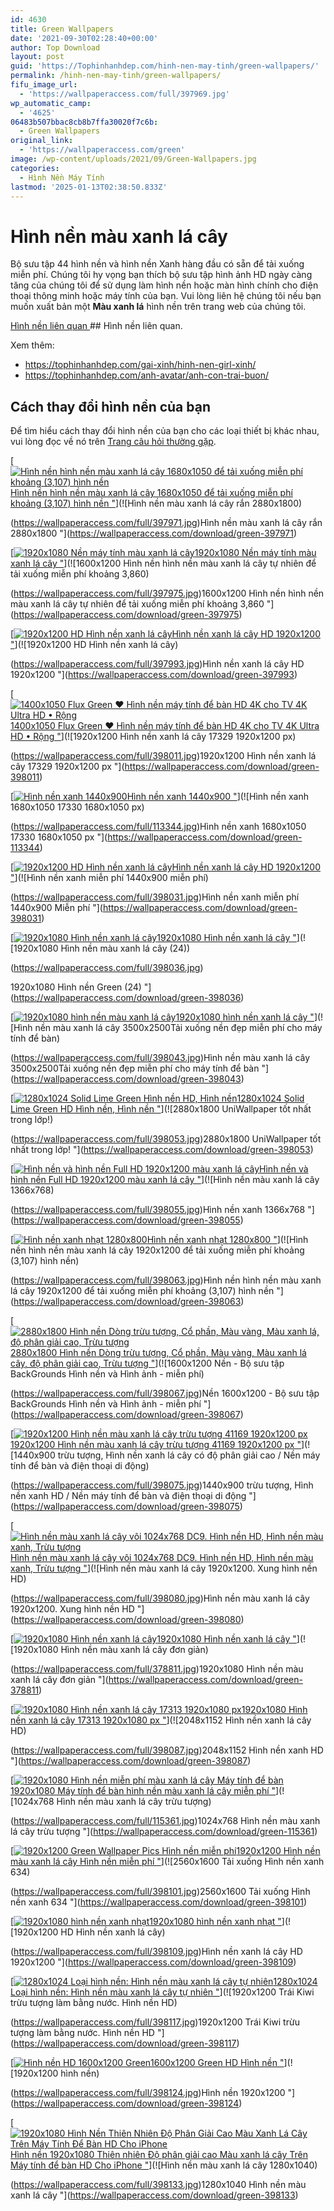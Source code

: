 ```yaml
---
id: 4630
title: Green Wallpapers
date: '2021-09-30T02:28:40+00:00'
author: Top Download
layout: post
guid: 'https://Tophinhanhdep.com/hinh-nen-may-tinh/green-wallpapers/'
permalink: /hinh-nen-may-tinh/green-wallpapers/
fifu_image_url:
  - 'https://wallpaperaccess.com/full/397969.jpg'
wp_automatic_camp:
  - '4625'
06483b507bbac8cb8b7ffa30020f7c6b:
  - Green Wallpapers
original_link:
  - 'https://wallpaperaccess.com/green'
image: /wp-content/uploads/2021/09/Green-Wallpapers.jpg
categories:
  - Hình Nền Máy Tính
lastmod: '2025-01-13T02:38:50.833Z'
---
```

# Hình nền màu xanh lá cây

Bộ sưu tập 44 hình nền và hình nền Xanh hàng đầu có sẵn để tải xuống miễn phí. Chúng tôi hy vọng bạn thích bộ sưu tập hình ảnh HD ngày càng tăng của chúng tôi để sử dụng làm hình nền hoặc màn hình chính cho điện thoại thông minh hoặc máy tính của bạn. Vui lòng liên hệ chúng tôi nếu bạn muốn xuất bản một **Màu xanh lá** hình nền trên trang web của chúng tôi.

[Hình nền liên quan ](#related) ## Hình nền liên quan.

   
 Xem thêm:

   
- <https://tophinhanhdep.com/gai-xinh/hinh-nen-girl-xinh/>
- <https://tophinhanhdep.com/anh-avatar/anh-con-trai-buon/>

## Cách thay đổi hình nền của bạn

Để tìm hiểu cách thay đổi hình nền của bạn cho các loại thiết bị khác nhau, vui lòng đọc về nó trên [Trang câu hỏi thường gặp](https://tophinhanhdep.com/faq/).

  
[[![Hình nền hình nền màu xanh lá cây 1680x1050 để tải xuống miễn phí khoảng (3,107) hình nền](https://wallpaperaccess.com/full/397969.jpg)Hình nền hình nền màu xanh lá cây 1680x1050 để tải xuống miễn phí khoảng (3,107) hình nền "](https://wallpaperaccess.com/download/green-397969)](![Hình nền màu xanh lá cây rắn 2880x1800)

(https://wallpaperaccess.com/full/397971.jpg)Hình nền màu xanh lá cây rắn 2880x1800 "](https://wallpaperaccess.com/download/green-397971)

[[![1920x1080 Nền máy tính màu xanh lá cây](https://wallpaperaccess.com/full/397972.jpg)1920x1080 Nền máy tính màu xanh lá cây "](https://wallpaperaccess.com/download/green-397972)](![1600x1200 Hình nền hình nền màu xanh lá cây tự nhiên để tải xuống miễn phí khoảng 3,860)

(https://wallpaperaccess.com/full/397975.jpg)1600x1200 Hình nền hình nền màu xanh lá cây tự nhiên để tải xuống miễn phí khoảng 3,860 "](https://wallpaperaccess.com/download/green-397975)

[[![1920x1200 HD Hình nền xanh lá cây](https://wallpaperaccess.com/full/397977.jpg)Hình nền xanh lá cây HD 1920x1200 "](https://wallpaperaccess.com/download/green-397977)](![1920x1200 HD Hình nền xanh lá cây)

(https://wallpaperaccess.com/full/397993.jpg)Hình nền xanh lá cây HD 1920x1200 "](https://wallpaperaccess.com/download/green-397993)

[[![1400x1050 Flux Green ❤ Hình nền máy tính để bàn HD 4K cho TV 4K Ultra HD • Rộng](https://wallpaperaccess.com/full/398002.jpg)1400x1050 Flux Green ❤ Hình nền máy tính để bàn HD 4K cho TV 4K Ultra HD • Rộng "](https://wallpaperaccess.com/download/green-398002)](![1920x1200 Hình nền xanh lá cây 17329 1920x1200 px)

(https://wallpaperaccess.com/full/398011.jpg)1920x1200 Hình nền xanh lá cây 17329 1920x1200 px "](https://wallpaperaccess.com/download/green-398011)

[[![Hình nền xanh 1440x900](https://wallpaperaccess.com/full/398017.png)Hình nền xanh 1440x900 "](https://wallpaperaccess.com/download/green-398017)](![Hình nền xanh 1680x1050 17330 1680x1050 px)

(https://wallpaperaccess.com/full/113344.jpg)Hình nền xanh 1680x1050 17330 1680x1050 px "](https://wallpaperaccess.com/download/green-113344)

[[![1920x1200 HD Hình nền xanh lá cây](https://wallpaperaccess.com/full/398022.jpg)Hình nền xanh lá cây HD 1920x1200 "](https://wallpaperaccess.com/download/green-398022)](![Hình nền xanh miễn phí 1440x900 miễn phí)

(https://wallpaperaccess.com/full/398031.jpg)Hình nền xanh miễn phí 1440x900 Miễn phí "](https://wallpaperaccess.com/download/green-398031)

[[![1920x1080 Hình nền xanh lá cây](https://wallpaperaccess.com/full/398034.jpg)1920x1080 Hình nền xanh lá cây "](https://wallpaperaccess.com/download/green-398034)](![1920x1080 Hình nền màu xanh lá cây (24))

(https://wallpaperaccess.com/full/398036.jpg)

1920x1080 Hình nền Green (24) "](https://wallpaperaccess.com/download/green-398036)

[[![1920x1080 hình nền màu xanh lá cây](https://wallpaperaccess.com/full/398042.jpg)1920x1080 hình nền xanh lá cây "](https://wallpaperaccess.com/download/green-398042)](![Hình nền màu xanh lá cây 3500x2500Tải xuống nền đẹp miễn phí cho máy tính để bàn)

(https://wallpaperaccess.com/full/398043.jpg)Hình nền màu xanh lá cây 3500x2500Tải xuống nền đẹp miễn phí cho máy tính để bàn "](https://wallpaperaccess.com/download/green-398043)

[[![1280x1024 Solid Lime Green Hình nền HD, Hình nền](https://wallpaperaccess.com/full/398052.jpg)1280x1024 Solid Lime Green HD Hình nền, Hình nền "](https://wallpaperaccess.com/download/green-398052)](![2880x1800 UniWallpaper tốt nhất trong lớp!)

(https://wallpaperaccess.com/full/398053.jpg)2880x1800 UniWallpaper tốt nhất trong lớp! "](https://wallpaperaccess.com/download/green-398053)

[[![Hình nền và hình nền Full HD 1920x1200 màu xanh lá cây](https://wallpaperaccess.com/full/398054.jpg)Hình nền và hình nền Full HD 1920x1200 màu xanh lá cây "](https://wallpaperaccess.com/download/green-398054)](![Hình nền màu xanh lá cây 1366x768)

(https://wallpaperaccess.com/full/398055.jpg)Hình nền xanh 1366x768 "](https://wallpaperaccess.com/download/green-398055)

[[![Hình nền xanh nhạt 1280x800](https://wallpaperaccess.com/full/398059.png)Hình nền xanh nhạt 1280x800 "](https://wallpaperaccess.com/download/green-398059)](![Hình nền hình nền màu xanh lá cây 1920x1200 để tải xuống miễn phí khoảng (3,107) hình nền)

(https://wallpaperaccess.com/full/398063.jpg)Hình nền hình nền màu xanh lá cây 1920x1200 để tải xuống miễn phí khoảng (3,107) hình nền "](https://wallpaperaccess.com/download/green-398063)

[[![2880x1800 Hình nền Dòng trừu tượng, Cổ phần, Màu vàng, Màu xanh lá, độ phân giải cao, Trừu tượng](https://wallpaperaccess.com/full/115319.jpg)2880x1800 Hình nền Dòng trừu tượng, Cổ phần, Màu vàng, Màu xanh lá cây, độ phân giải cao, Trừu tượng "](https://wallpaperaccess.com/download/green-115319)](![1600x1200 Nền - Bộ sưu tập BackGrounds Hình nền và Hình ảnh - miễn phí)

(https://wallpaperaccess.com/full/398067.jpg)Nền 1600x1200 - Bộ sưu tập BackGrounds Hình nền và Hình ảnh - miễn phí "](https://wallpaperaccess.com/download/green-398067)

[[![1920x1200 Hình nền màu xanh lá cây trừu tượng 41169 1920x1200 px](https://wallpaperaccess.com/full/398073.jpg)1920x1200 Hình nền màu xanh lá cây trừu tượng 41169 1920x1200 px "](https://wallpaperaccess.com/download/green-398073)](![1440x900 trừu tượng, Hình nền xanh lá cây có độ phân giải cao / Nền máy tính để bàn và điện thoại di động)

(https://wallpaperaccess.com/full/398075.jpg)1440x900 trừu tượng, Hình nền xanh HD / Nền máy tính để bàn và điện thoại di động "](https://wallpaperaccess.com/download/green-398075)

[[![Hình nền màu xanh lá cây vôi 1024x768 DC9.  Hình nền HD, Hình nền màu xanh, Trừu tượng](https://wallpaperaccess.com/full/398077.jpg)Hình nền màu xanh lá cây vôi 1024x768 DC9. Hình nền HD, Hình nền màu xanh, Trừu tượng "](https://wallpaperaccess.com/download/green-398077)](![Hình nền màu xanh lá cây 1920x1200.  Xung hình nền HD)

(https://wallpaperaccess.com/full/398080.jpg)Hình nền màu xanh lá cây 1920x1200. Xung hình nền HD "](https://wallpaperaccess.com/download/green-398080)

[[![1920x1080 Hình nền xanh lá cây](https://wallpaperaccess.com/full/398081.jpg)1920x1080 Hình nền xanh lá cây "](https://wallpaperaccess.com/download/green-398081)](![1920x1080 Hình nền màu xanh lá cây đơn giản)

(https://wallpaperaccess.com/full/378811.jpg)1920x1080 Hình nền màu xanh lá cây đơn giản "](https://wallpaperaccess.com/download/green-378811)

[[![1920x1080 Hình nền xanh lá cây 17313 1920x1080 px](https://wallpaperaccess.com/full/398085.jpg)1920x1080 Hình nền xanh lá cây 17313 1920x1080 px "](https://wallpaperaccess.com/download/green-398085)](![2048x1152 Hình nền xanh lá cây HD)

(https://wallpaperaccess.com/full/398087.jpg)2048x1152 Hình nền xanh HD "](https://wallpaperaccess.com/download/green-398087)

[[![1920x1080 Hình nền miễn phí màu xanh lá cây Máy tính để bàn](https://wallpaperaccess.com/full/398094.jpg)1920x1080 Máy tính để bàn hình nền màu xanh lá cây miễn phí "](https://wallpaperaccess.com/download/green-398094)](![1024x768 Hình nền màu xanh lá cây trừu tượng)

(https://wallpaperaccess.com/full/115361.jpg)1024x768 Hình nền màu xanh lá cây trừu tượng "](https://wallpaperaccess.com/download/green-115361)

[[![1920x1200 Green Wallpaper Pics Hình nền miễn phí](https://wallpaperaccess.com/full/398098.jpg)1920x1200 Hình nền màu xanh lá cây Hình nền miễn phí "](https://wallpaperaccess.com/download/green-398098)](![2560x1600 Tải xuống Hình nền xanh 634)

(https://wallpaperaccess.com/full/398101.jpg)2560x1600 Tải xuống Hình nền xanh 634 "](https://wallpaperaccess.com/download/green-398101)

[[![1920x1080 hình nền xanh nhạt](https://wallpaperaccess.com/full/398103.jpg)1920x1080 hình nền xanh nhạt "](https://wallpaperaccess.com/download/green-398103)](![1920x1200 HD Hình nền xanh lá cây)

(https://wallpaperaccess.com/full/398109.jpg)Hình nền xanh lá cây HD 1920x1200 "](https://wallpaperaccess.com/download/green-398109)

[[![1280x1024 Loại hình nền: Hình nền màu xanh lá cây tự nhiên](https://wallpaperaccess.com/full/398115.jpg)1280x1024 Loại hình nền: Hình nền màu xanh lá cây tự nhiên "](https://wallpaperaccess.com/download/green-398115)](![1920x1200 Trái Kiwi trừu tượng làm bằng nước.  Hình nền HD)

(https://wallpaperaccess.com/full/398117.jpg)1920x1200 Trái Kiwi trừu tượng làm bằng nước. Hình nền HD "](https://wallpaperaccess.com/download/green-398117)

[[![Hình nền HD 1600x1200 Green](https://wallpaperaccess.com/full/398118.jpg)1600x1200 Green HD Hình nền "](https://wallpaperaccess.com/download/green-398118)](![1920x1200 hình nền)

(https://wallpaperaccess.com/full/398124.jpg)Hình nền 1920x1200 "](https://wallpaperaccess.com/download/green-398124)

[[![1920x1080 Hình Nền Thiên Nhiên Độ Phân Giải Cao Màu Xanh Lá Cây Trên Máy Tính Để Bàn HD Cho iPhone](https://wallpaperaccess.com/full/398131.jpg)Hình nền 1920x1080 Thiên nhiên Độ phân giải cao Màu xanh lá cây Trên Máy tính để bàn HD Cho iPhone "](https://wallpaperaccess.com/download/green-398131)](![Hình nền màu xanh lá cây 1280x1040)

(https://wallpaperaccess.com/full/398133.jpg)1280x1040 Hình nền màu xanh lá cây "](https://wallpaperaccess.com/download/green-398133)

